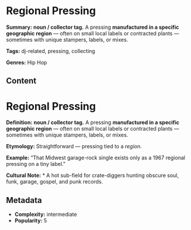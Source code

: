 # Regional Pressing

**Summary:** **noun / collector tag.** A pressing **manufactured in a specific geographic region** — often on small local labels or contracted plants — sometimes with unique stampers, labels, or mixes.

**Tags:** dj-related, pressing, collecting

**Genres:** Hip Hop

## Content

# Regional Pressing

**Definition:** **noun / collector tag.** A pressing **manufactured in a specific geographic region** — often on small local labels or contracted plants — sometimes with unique stampers, labels, or mixes.

**Etymology:** Straightforward — pressing tied to a *region*.

**Example:** “That Midwest garage-rock single exists only as a 1967 regional pressing on a tiny label.”

**Cultural Note:** * A hot sub-field for crate-diggers hunting obscure soul, funk, garage, gospel, and punk records.

## Metadata

- **Complexity:** intermediate
- **Popularity:** 5
